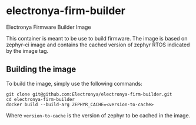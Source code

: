 # electronya-firm-builder
Electronya Firmware Builder Image

This container is meant to be use to build firmware. The image is based on zephyr-ci image and contains the cached version of zephyr RTOS indicated by the image tag.

## Building the image
To build the image, simply use the following commands:
```
git clone git@github.com:Electronya/electronya-firm-builder.git
cd electronya-firm-builder
docker build --build-arg ZEPHYR_CACHE=<version-to-cache>
```
Where ```version-to-cache``` is the version of zephyr to be cached in the image.
